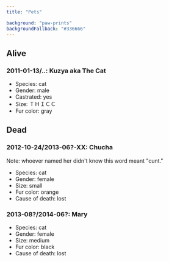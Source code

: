 ```yaml
---
title: "Pets"

background: "paw-prints"
backgroundFallback: "#336666"
---
```


## Alive

### 2011-01-13/..: Kuzya aka The Cat

* Species: cat
* Gender: male
* Castrated: yes
* Size: ＴＨＩＣＣ
* Fur color: gray

## Dead

### 2012-10-24/2013-06?-XX: Chucha

Note: whoever named her didn't know this word meant "cunt."

* Species: cat
* Gender: female
* Size: small
* Fur color: orange
* Cause of death: lost

### 2013-08?/2014-06?: Mary

* Species: cat
* Gender: female
* Size: medium
* Fur color: black
* Cause of death: lost
